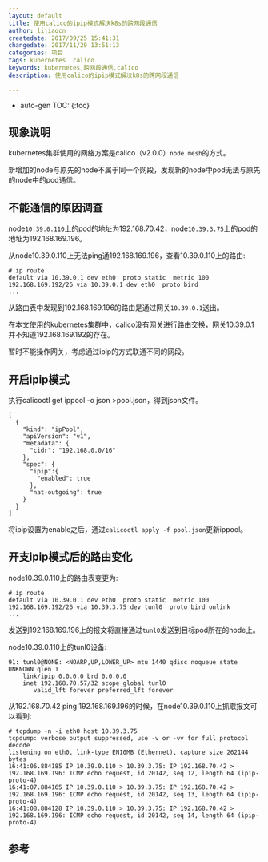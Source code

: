 ```yaml
---
layout: default
title: 使用calico的ipip模式解决k8s的跨网段通信
author: lijiaocn
createdate: 2017/09/25 15:41:31
changedate: 2017/11/29 13:51:13
categories: 项目
tags: kubernetes  calico
keywords: kubernetes,跨网段通信,calico
description: 使用calico的ipip模式解决k8s的跨网段通信

---
```


* auto-gen TOC:
{:toc}

## 现象说明

kubernetes集群使用的网络方案是calico（v2.0.0）`node mesh`的方式。

新增加的node与原先的node不属于同一个网段，发现新的node中pod无法与原先的node中的pod通信。

## 不能通信的原因调查

node`10.39.0.110`上的pod的地址为192.168.70.42，node`10.39.3.75`上的pod的地址为192.168.169.196。

从node10.39.0.110上无法ping通192.168.169.196，查看10.39.0.110上的路由:

	# ip route
	default via 10.39.0.1 dev eth0  proto static  metric 100
	192.168.169.192/26 via 10.39.0.1 dev eth0  proto bird
	...

从路由表中发现到192.168.169.196的路由是通过网关`10.39.0.1`送出。

在本文使用的kubernetes集群中，calico没有网关进行路由交换，网关10.39.0.1并不知道192.168.169.192的存在。

暂时不能操作网关，考虑通过ipip的方式联通不同的网段。

## 开启ipip模式

执行calicoctl get ippool -o json >pool.json，得到json文件。

	[
	  {
	    "kind": "ipPool",
	    "apiVersion": "v1",
	    "metadata": {
	      "cidr": "192.168.0.0/16"
	    },
	    "spec": {
	      "ipip":{
	        "enabled": true
	      },
	      "nat-outgoing": true
	    }
	  }
	]

将ipip设置为enable之后，通过`calicoctl apply -f pool.json`更新ippool。

## 开支ipip模式后的路由变化

node10.39.0.110上的路由表变更为:

	# ip route
	default via 10.39.0.1 dev eth0  proto static  metric 100
	192.168.169.192/26 via 10.39.3.75 dev tunl0  proto bird onlink
	...

发送到192.168.169.196上的报文将直接通过`tunl0`发送到目标pod所在的node上。

node10.39.0.110上的tunl0设备:

	91: tunl0@NONE: <NOARP,UP,LOWER_UP> mtu 1440 qdisc noqueue state UNKNOWN qlen 1
		link/ipip 0.0.0.0 brd 0.0.0.0
		inet 192.168.70.57/32 scope global tunl0
		   valid_lft forever preferred_lft forever

从192.168.70.42 ping 192.168.169.196的时候，在node10.39.0.110上抓取报文可以看到:

	# tcpdump -n -i eth0 host 10.39.3.75
	tcpdump: verbose output suppressed, use -v or -vv for full protocol decode
	listening on eth0, link-type EN10MB (Ethernet), capture size 262144 bytes
	16:41:06.884185 IP 10.39.0.110 > 10.39.3.75: IP 192.168.70.42 > 192.168.169.196: ICMP echo request, id 20142, seq 12, length 64 (ipip-proto-4)
	16:41:07.884165 IP 10.39.0.110 > 10.39.3.75: IP 192.168.70.42 > 192.168.169.196: ICMP echo request, id 20142, seq 13, length 64 (ipip-proto-4)
	16:41:08.884128 IP 10.39.0.110 > 10.39.3.75: IP 192.168.70.42 > 192.168.169.196: ICMP echo request, id 20142, seq 14, length 64 (ipip-proto-4)

## 参考
